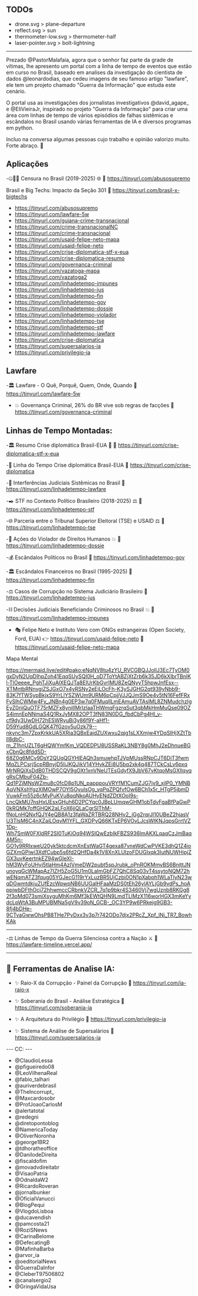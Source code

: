 ## TODOs

- drone.svg > plane-departure
- reflect.svg > sun
- thermometer-low.svg > thermometer-half
- laser-pointer.svg >  bolt-lightning 

----

Prezado @PastorMalafaia, agora que o senhor faz parte da grade de vítimas, lhe apresento um portal com a linha de tempo de eventos que estão em curso no Brasil, baseado em analises da investigação do cientista de dados @leonardodias, que cedeu imagens de seu famoso artigo "lawfare", ele tem um projeto chamado "Guerra da Informação" que estuda este cenário. 

O portal usa as investigações dos jornalistas investigativos @david_agape_ e @EliVieiraJr, inspirado no projeto "Guerra da Informação" para criar uma área com linhas de tempo de vários episódios de falhas sistêmicas e escândalos no Brasil usando várias ferramentas de IA e diversos programas em python.

Incluo na conversa algumas pessoas cujo trabalho e opinião valorizo muito. Forte abraço. 🤝

## Aplicações

-🤐🕵️‍♂️ Censura no Brasil (2019-2025) 🌐
🔗 https://tinyurl.com/abusosupremo

Brasil e Big Techs: Impacto da Seção 301
🔗 https://tinyurl.com/brasil-x-bigtechs

- https://tinyurl.com/abusosupremo
- https://tinyurl.com/lawfare-5w
- https://tinyurl.com/guiana-crime-transnacional
- https://tinyurl.com/crime-transnacionalNC
- https://tinyurl.com/crime-transnacional
- https://tinyurl.com/usaid-felipe-neto-mapa
- https://tinyurl.com/usaid-felipe-neto
- https://tinyurl.com/crise-diplomatica-stf-x-eua
- https://tinyurl.com/crise-diplomatica-resumo
- https://tinyurl.com/governanca-criminal
- https://tinyurl.com/vazatoga-mapa
- https://tinyurl.com/vazatoga2
- https://tinyurl.com/linhadetempo-impunes
- https://tinyurl.com/linhadetempo-jus
- https://tinyurl.com/linhadetempo-fin
- https://tinyurl.com/linhadetempo-gov
- https://tinyurl.com/linhadetempo-dossie
- https://tinyurl.com/linhadetempo-violador
- https://tinyurl.com/linhadetempo-tse
- https://tinyurl.com/linhadetempo-stf
- https://tinyurl.com/linhadetempo-lawfare
- https://tinyurl.com/crise-diplomatica
- https://tinyurl.com/supersalarios-ia
- https://tinyurl.com/privilegio-ia



## Lawfare

-🏛️ Lawfare - O Quê, Porquê, Quem, Onde, Quando
🔗 https://tinyurl.com/lawfare-5w

- 💥 Governança Criminal, 26% do BR vive sob regras de facções
🔗 https://tinyurl.com/governanca-criminal

## Linhas de Tempo Montadas:

-🏛️ Resumo Crise diplomática Brasil-EUA 📜
🔗 https://tinyurl.com/crise-diplomatica-stf-x-eua

-🧭 Linha do Tempo Crise diplomática Brasil-EUA 
🔗 https://tinyurl.com/crise-diplomatica

-📜 Interferências Judiciais Sistêmicas no Brasil
🔗 https://tinyurl.com/linhadetempo-lawfare

-✒️ STF no Contexto Político Brasileiro (2018-2025) ⚖️
🔗 https://tinyurl.com/linhadetempo-stf

-🌐 Parceria entre o Tribunal Superior Eleitoral (TSE) e USAID ⚖️
🔗 https://tinyurl.com/linhadetempo-tse

-📝 Ações do Violador de Direitos Humanos 💥
🔗 https://tinyurl.com/linhadetempo-dossie

-💰 Escândalos Políticos no Brasil
🔗 https://tinyurl.com/linhadetempo-gov

-🏛️ Escândalos Financeiros no Brasil (1995-2025)
🔗 https://tinyurl.com/linhadetempo-fin

-⚖️ Casos de Corrupção no Sistema Judiciário Brasileiro
🔗 https://tinyurl.com/linhadetempo-jus

-⛓️ Decisões Judiciais Beneficiando Criminosos no Brasil 💥
🔗 https://tinyurl.com/linhadetempo-impunes


- 🎭 Felipe Neto e Instituto Vero com ONGs estrangeiras (Open Society, Ford, EUA)
👉 https://tinyurl.com/usaid-felipe-neto
🔗 https://tinyurl.com/usaid-felipe-neto-mapa



Mapa Mental

https://mermaid.live/edit#pako:eNqNV8tu4zYU_RVCGBQJJollJ3Ec7TyOM0gxDyN2UqDIhpZoh41EqqSUySQI0H_oD7ToYtABZjXtZrb6k35JD6kXlbrTBnlKl-TlOeeee_PghTJiXuAlXEQJTa8EIUrKbGvrlMU8ZeQNyyT5hpwJnfEsx--XTMntbRNnvgiZSJGxO7x4yRSNy2eEjLOcFh-K3ySJGHG2qt939yNbb9-83K7fTWSypBkjxS9YrLlYSZWUm9URM6pCpjjVJJQJmS9Oe4v5tN16FefFRxFySlhCWMw4Fv_JNBn4g0EP3w7q0FMuqIlLmEAmuAVTAslML8ZNMudchzIgEyZ0riiQuOTF75rMZFx8yniIlMrIzlaaTHWmqFgzrqSut3qbMkHmMuQse09OZS4imnEpNNmaS4Q1RxJyMX82OPT3fN83N0DG_fbdCbPg4Hl_v-cf9dy3UwDH72hESWRyuBi3y86f9Y-aHf1-D59Yud8GdLGQK47fGzov5uOzk79--nkync3m7ZpxKrkkUA5XRia3QBxEajdZUXwxu2qjg1sLXXmjw4YDqSIHjXZtTbIl8dbC-m_Z1hnUZLT6qHQWYmfKm_VQDEDPU8USSRaKL3NBY8g0MhJ2eDhnueBGxCbnQc8fddSD-68Z0g6MCv9DsY2QUqQGYHlEAQh3smuwhpTJVpMUssRNpCJT6DiT3fwmMqZLPCsrjScpRBnyjD5liJKQJikV14YHvkZEi8U5bq2xk4q487TCkCsLv6pxqMrNRQjXsDdB0THDSCQV9gOXt1xnVNeUTEsGdyfX9JbV67vKtqoMsGXIlqyqgRsCMbuF04Zb-Qd1PZjMNsWZmu8c0fcD8p1UN_papppouVRYfM1CumZJG7jv9_xjlP0_YMNBAqVNXshYgzXlMOwP7OYl5OyuIsOg_yqPqZPQfvfOw6BCh1x5r_HTgP5jbmDVuwkFm55z6cMyPuKVu8qqNkoAUHyENdZDtXOoI9s-LncQkMU7nsHxUEsxGHuh6D2PCYqc0JBpLUmqwGHM1obTdvFgaBfPaGwP0kRQMk7offGHQK2aLFoX6jiQLaCgrSlThM-fNoLnHQNxfQJY4eQB8A1z3faWaZRTBRQ28NHv2_jGg2rqrJl10UBeZ2hjasVU3TlsM6C4nXZaiLOqvM1YFL_GXDPyQ66KTxEP6VOvLJcsWIKNJqpsGrrtVZ1Dp-Wh7SmW0FXldRF2SI0TuKiOq94WSlQwEzbIkFBZS936lmAKXLqaqCzJmBaqAM5n-GO1y9RRlxweU20yk5ktcdcmXnEstWaGT4gexa87vneWdCwPVKE3dhQ1Z4ioGZXmGPiwi3XdfCubp5s6fd2QHfDa4k1V8XnXLUIzoFDUGIxqk3IutNUWHipjZGX3uvKeertnkEZ94wGIeXI-hM3WyFoUHyj5tlaHm4AzIVmeDW2pubt5spJrubk_oPnROKMmyBS6BnjttJNunoyqGcWMapAz7IZH5ZoG5U1m0LaImGbFZ7QhC8Sq03vT4ssytoNQM72hwENqmATZ3fqug05YGJecG119rYxLuzBR5UjCzbi0ON1pXabph1WLaTIyN23wqDGwmtdkjuZUfEzcWpwpNB6UUGalHFaaMzDS0tEh26ylAYLjGb9vdPs_hoAppjwbDFthOcj72hhwmccCRbnkVZCR_7q1p9bkr4S3460Vj7wgUznb8RKGg82f3oMd073smiXsyguMhKm6Mf3kEWtQHN9LmdTLlMzX116worHGX3mKeYydcLpWtA3BuMPUBMNa5gV9v39oN_GCB-_OC3YP9w6PRkejg9GB3-8fj4bDHe-9CTvaGwwOhsPB8THe7PvDxx3v3p7r742ODo7djx2PRcZ_Xpf_lNj_TR7_BowhKAk

---

-⚖️ Linhas de Tempo da Guerra Silenciosa contra a Nação ⚔️
🔗 https://lawfare-timeline.vercel.app/

---

## 🤖 Ferramentas de Analise IA:

- ✨ Raio-X da Corrupção - Painel da Corrupção
🔗 https://tinyurl.com/ia-raio-x

- ✨ Soberania do Brasil - Análise Estratégica
🔗 https://tinyurl.com/soberania-ia

- ✨ A Arquitetura do Privilégio
🔗 https://tinyurl.com/privilegio-ia

- ✨ Sistema de Análise de Supersalários
🔗 https://tinyurl.com/supersalarios-ia

--- CC: ---
- @ClaudioLessa
- @pfigueiredo08
- @LeoVilhenaReal
- @fabio_talhari
- @auriverdebrasil
- @TheIncorrupt_
- @Maxcardosobr
- @ProfJoaoCarlosM
- @alertatotal
- @redegni
- @diretopontoblog
- @NamericaToday
- @OliverNoronha
- @george1BR2
- @tdhoratheoffice
- @DanilodeDireita
- @fiscaldofim
- @movadvdireitabr
- @VisaoPatria
- @OdnaldaW2
- @RicardoRoveran
- @jornalbunker
- @OficialVanucci
- @BlogPequi
- @VlogdoLisboa
- @ducavendish
- @pamcosta21
- @RoziSNews
- @CarinaBelome
- @DefecatingB
- @MafinhaBarba
- @arvor_ia
- @oeditorialNews
- @GuerraDaInfor
- @CleberT97506802
- @canalsergio2
- @GringaVidaUsa

